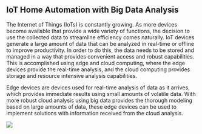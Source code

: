 ## IoT Home Automation with Big Data Analysis

The Internet of Things (IoTs) is constantly growing. As more devices become available that provide a wide variety of functions, the decision to use the collected data to streamline efficiency comes naturally. IoT devices generate a large amount of data that can be analyzed in real-time or offline to improve productivity. In order to do this, the data needs to be stored and managed in a way that provides convenient access and robust capabilities. This is accomplished using edge and cloud computing, where the edge devices provide the real-time analysis, and the cloud computing provides storage and resource intensive analysis capabilities. 

Edge devices are devices used for real-time analysis of data as it arrives, which provides immediate results using small amounts of volatile data. With more robust cloud analysis using big data provides the thorough modeling based on large amounts of data, these edge devices can be used to implement solutions with information received from the cloud analysis. 

<img src = "https://upload.wikimedia.org/wikipedia/commons/b/bf/Edge_computing_infrastructure.png" >

